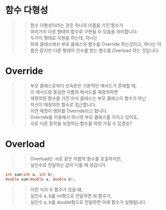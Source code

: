 # 함수 다형성

>> 함수 다형성이라는 것은 하나의 이름을 가진 함수가   
>> 여러가지 다른 형태의 함수로 구현될 수 있음을 의미합니다.  
>> 두가지 형태로 지원을 하는데, 하나는  
>> 하위 클래스에서 부모 클래스의 함수를 Override 하는것이고, 
>> 하나는 이름은 같지만 다른 형태의 인수를 받는 함수를 Overload 하는 것입니다.  

# Override
>> 부모 클래스로부터 상속받은 기본적인 메서드가 존재할 때,  
>> 이 메서드랑 동일한 이름의 메서드를 재정의하면  
>> 재정의된 함수를 가진 자식 클래스는 부모 클래스의 함수가 아닌  
>> 자신이 재정의한 함수로 접근합니다.  
>> 이런 재정이 행위를 Override라고 합니다.  
>> Override를 이용해서 하나의 부모 클래스를 가지고 있어도,  
>> 서로 다른 동작을 보장하는 함수를 여럿 가질 수 있곘죠?

# Overload
>> Overload는 서로 같은 이름의 함수를 호출하지만,  
>> 실인수로 전달하는 값이 다를 때 생깁니다.    
```C++
int sum(int a, int b);
double sum(double a, double b);
```
>> 이런 식의 두 함수가 있을 떄,    
>> 실인수 a, b를 int형으로 전달하면 위 함수가,   
>> 실인수 a, b를 double형으로 전달하면 아래 함수가 실행됩니다.  
